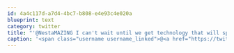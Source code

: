```yaml
---
id: 4a4c117d-a7d4-4bc7-b808-e4e93c4e020a
blueprint: text
category: twitter
title: "'@NestaMAZING I can't wait until we get technology that will spell-correct what we really meant to say :)"
caption: '<span class="username username_linked">@<a href="https://twitter.com/NestaMAZING" title="Nesta">NestaMAZING</a></span> I can''t wait until we get technology that will spell-correct what we really meant to say :)'
---
```

